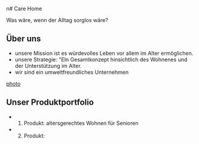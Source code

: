 n# Care Home

Was wäre, wenn der Alltag sorglos wäre?

## Über uns

* unsere Mission ist es würdevolles Leben vor allem im Alter ermöglichen.
* unsere Strategie: "EIn Gesamtkonzept hinsichtlich des Wohnenes und der Unterstützung im Alter.
* wir sind ein umweltfreundliches Unternehmen

[photo](https://images.pexels.com/photos/220453/pexels-photo-220453.jpeg?auto=compress&cs=tinysrgb&h=350)

## Unser Produktportfolio

* 1. Produkt: altersgerechtes Wohnen für Senioren
* 2. Produkt: 
